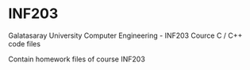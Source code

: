INF203
======
Galatasaray University Computer Engineering - INF203 Cource C / C++ code files


Contain homework files of course INF203
